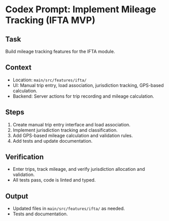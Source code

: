 # Codex Prompt: Implement Mileage Tracking (IFTA MVP)

## Task
Build mileage tracking features for the IFTA module.

## Context
- Location: `main/src/features/ifta/`
- UI: Manual trip entry, load association, jurisdiction tracking, GPS-based calculation.
- Backend: Server actions for trip recording and mileage calculation.

## Steps
1. Create manual trip entry interface and load association.
2. Implement jurisdiction tracking and classification.
3. Add GPS-based mileage calculation and validation rules.
4. Add tests and update documentation.

## Verification
- Enter trips, track mileage, and verify jurisdiction allocation and validation.
- All tests pass, code is linted and typed.

## Output
- Updated files in `main/src/features/ifta/` as needed.
- Tests and documentation.
